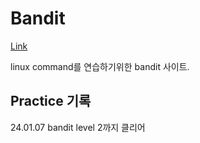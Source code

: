 # Bandit

[Link](https://overthewire.org/wargames/bandit/)  

linux command를 연습하기위한 bandit 사이트.

## Practice 기록

24.01.07  bandit level 2까지 클리어 